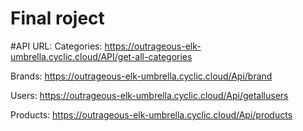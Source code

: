 # Final roject

#API URL:
Categories:
https://outrageous-elk-umbrella.cyclic.cloud/API/get-all-categories

Brands:
https://outrageous-elk-umbrella.cyclic.cloud/Api/brand

Users:
https://outrageous-elk-umbrella.cyclic.cloud/Api/getallusers

Products:
https://outrageous-elk-umbrella.cyclic.cloud/Api/products
